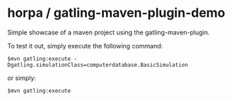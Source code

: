 horpa / gatling-maven-plugin-demo
=========================

Simple showcase of a maven project using the gatling-maven-plugin.

To test it out, simply execute the following command:

    $mvn gatling:execute -Dgatling.simulationClass=computerdatabase.BasicSimulation

or simply:

    $mvn gatling:execute
